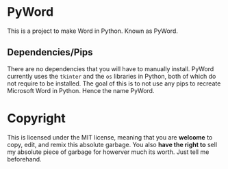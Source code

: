 # PyWord
This is a project to make Word in Python. Known as PyWord.
## Dependencies/Pips
There are no dependencies that you will have to manually install. PyWord currently uses the `tkinter` and the `os` libraries in Python, both of which do not require to be installed.
The goal of this is to not use any pips to recreate Microsoft Word in Python.
Hence the name PyWord.

# Copyright
This is licensed under the MIT license, meaning that you are **welcome** to copy, edit, and remix this absolute garbage. You also **have the right to** sell my absolute piece of garbage for howerver much its worth. Just tell me beforehand.
